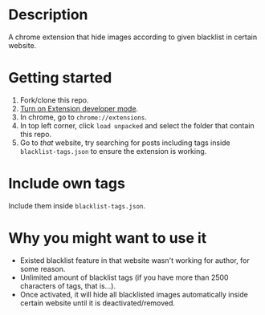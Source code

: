 # Description
A chrome extension that hide images according to given blacklist in certain website.

# Getting started
1. Fork/clone this repo.
2. [Turn on Extension developer mode](https://developer.chrome.com/docs/extensions/mv3/faq/#faq-dev-01).
3. In chrome, go to `chrome://extensions`.
4. In top left corner, click `load unpacked` and select the folder that contain this repo.
5. Go to *that* website, try searching for posts including tags inside `blacklist-tags.json` to ensure the extension is working.

# Include own tags
Include them inside `blacklist-tags.json`.

# Why you might want to use it
* Existed blacklist feature in that website wasn't working for author, for some reason.
* Unlimited amount of blacklist tags (if you have more than 2500 characters of tags, that is...).
* Once activated, it will hide all blacklisted images automatically inside certain website until it is deactivated/removed.
